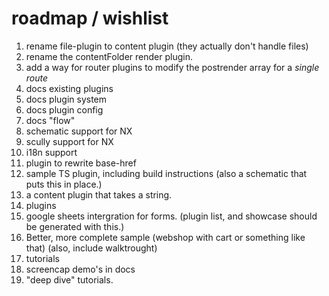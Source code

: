 # roadmap / wishlist

1. rename file-plugin to content plugin (they actually don't handle files)
2. rename the contentFolder render plugin.
3. add a way for router plugins to modify the postrender array for a _single route_
4. docs existing plugins
5. docs plugin system
6. docs plugin config
7. docs "flow"
8. schematic support for NX
9. scully support for NX
10. i18n support
11. plugin to rewrite base-href
12. sample TS plugin, including build instructions (also a schematic that puts this in place.)
13. a content plugin that takes a string.
14. plugins
15. google sheets intergration for forms. (plugin list, and showcase should be generated with this.)
16. Better, more complete sample (webshop with cart or something like that) (also, include walktrought)
17. tutorials
18. screencap demo's in docs
19. "deep dive" tutorials.
